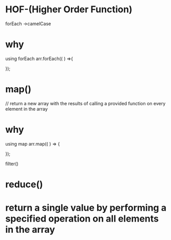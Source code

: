 # HOF-(Higher Order Function)
forEach  ->camelCase

# why
using forEach
arr.forEach(( ) =>{

});

# map() 
// return a new array with the results of calling a provided function on every element in the array

# why
using map
arr.map(( ) => {

});

filter() 

# reduce()
# return a single value by performing a specified operation on all elements in the array
